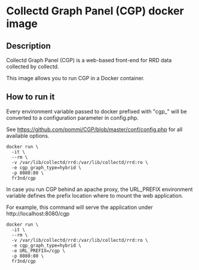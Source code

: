 # Collectd Graph Panel (CGP) docker image

## Description

Collectd Graph Panel (CGP) is a web-based front-end for RRD data collected by
collectd.

This image allows you to run CGP in a Docker container.

## How to run it

Every environment variable passed to docker prefixed with "cgp_" will be
converted to a configuration parameter in config.php.

See https://github.com/pommi/CGP/blob/master/conf/config.php for all available
options.

```
docker run \
  -it \
  --rm \
  -v /var/lib/collectd/rrd:/var/lib/collectd/rrd:ro \
  -e cgp_graph_type=hybrid \
  -p 8080:80 \
  fr3nd/cgp
```

In case you run CGP behind an apache proxy, the URL_PREFIX environment variable
defines the prefix location where to mount the web application.

For example, this command will serve the application under 
http://localhost:8080/cgp

```
docker run \
  -it \
  --rm \
  -v /var/lib/collectd/rrd:/var/lib/collectd/rrd:ro \
  -e cgp_graph_type=hybrid \
  -e URL_PREFIX=/cgp \
  -p 8080:80 \
  fr3nd/cgp
```
